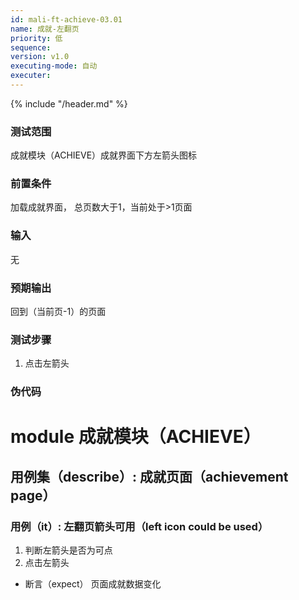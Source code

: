 ```yaml
---
id: mali-ft-achieve-03.01
name: 成就-左翻页
priority: 低
sequence: 
version: v1.0
executing-mode: 自动
executer: 
---
```


{% include "/header.md" %}

### 测试范围
  成就模块（ACHIEVE）成就界面下方左箭头图标
### 前置条件
  加载成就界面，
  总页数大于1，当前处于>1页面
### 输入
  无
### 预期输出
  回到（当前页-1）的页面
### 测试步骤
  1. 点击左箭头



### 伪代码
# module 成就模块（ACHIEVE）
## 用例集（describe）:  成就页面（achievement page）
### 用例（it）: 左翻页箭头可用（left icon could be used）
1. 判断左箭头是否为可点
2. 点击左箭头
* 断言（expect） 页面成就数据变化
